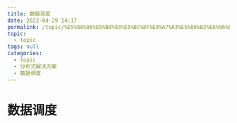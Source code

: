 ```yaml
---
title: 数据调度
date: 2022-04-29 14:17
permalink: /topic/%E5%88%86%E5%B8%83%E5%BC%8F%E8%A7%A3%E5%86%B3%E6%96%B9%E6%A1%88/%E6%95%B0%E6%8D%AE%E8%B0%83%E5%BA%A6
topic: 
  - topic
tags: null
categories: 
  - topic
  - 分布式解决方案
  - 数据调度
---
```

# 数据调度

‍
